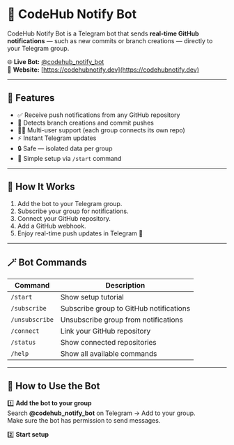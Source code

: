 # 🤖 CodeHub Notify Bot

CodeHub Notify Bot is a Telegram bot that sends **real-time GitHub notifications** — such as new commits or branch creations — directly to your Telegram group.

🌐 **Live Bot:** [@codehub_notify_bot](https://t.me/codehub_notify_bot)  
🔗 **Website:** [https://codehubnotify.dev](https://codehubnotify.dev)

---

## 🚀 Features

- ✅ Receive push notifications from any GitHub repository  
- 🌿 Detects branch creations and commit pushes  
- 🧑‍💻 Multi-user support (each group connects its own repo)  
- ⚡ Instant Telegram updates  
- 🔒 Safe — isolated data per group  
- 🧠 Simple setup via `/start` command  

---

## 🧩 How It Works

1. Add the bot to your Telegram group.  
2. Subscribe your group for notifications.  
3. Connect your GitHub repository.  
4. Add a GitHub webhook.  
5. Enjoy real-time push updates in Telegram 🎉  

---

## 🪄 Bot Commands

| Command | Description |
|----------|-------------|
| `/start` | Show setup tutorial |
| `/subscribe` | Subscribe group to GitHub notifications |
| `/unsubscribe` | Unsubscribe group from notifications |
| `/connect` | Link your GitHub repository |
| `/status` | Show connected repositories |
| `/help` | Show all available commands |

---

## 🧠 How to Use the Bot

1️⃣ **Add the bot to your group**  
Search **@codehub_notify_bot** on Telegram → Add to your group.  
Make sure the bot has permission to send messages.  

2️⃣ **Start setup**
